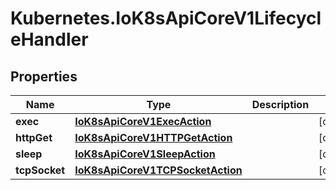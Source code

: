 # Kubernetes.IoK8sApiCoreV1LifecycleHandler

## Properties

Name | Type | Description | Notes
------------ | ------------- | ------------- | -------------
**exec** | [**IoK8sApiCoreV1ExecAction**](IoK8sApiCoreV1ExecAction.md) |  | [optional] 
**httpGet** | [**IoK8sApiCoreV1HTTPGetAction**](IoK8sApiCoreV1HTTPGetAction.md) |  | [optional] 
**sleep** | [**IoK8sApiCoreV1SleepAction**](IoK8sApiCoreV1SleepAction.md) |  | [optional] 
**tcpSocket** | [**IoK8sApiCoreV1TCPSocketAction**](IoK8sApiCoreV1TCPSocketAction.md) |  | [optional] 


